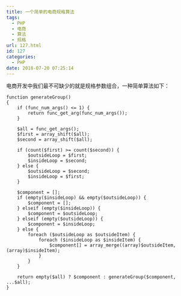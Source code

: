 ```yaml
---
title: 一个简单的电商规格算法
tags:
  - PHP
  - 电商
  - 算法
  - 规格
url: 127.html
id: 127
categories:
  - PHP
date: 2018-07-20 07:25:14
---
```


电商开发中我们最不可缺少的就是规格参数组合，一种简单算法如下：

    function generateGroup()
    {
        if (func_num_args() <= 1) {
            return func_get_arg(func_num_args());
        }
    
        $all = func_get_args();
        $first = array_shift($all);
        $second = array_shift($all);
    
        if (count($first) >= count($second)) {
            $outsideLoop = $first;
            $insideLoop = $second;
        } else {
            $outsideLoop = $second;
            $insideLoop = $first;
        }
    
        $component = [];
        if (empty($insideLoop) && empty($outsideLoop)) {
            $component = [];
        } elseif (empty($insideLoop)) {
            $component = $outsideLoop;
        } elseif (empty($outsideLoop)) {
            $component = $insideLoop;
        } else {
            foreach ($outsideLoop as $outsideItem) {
                foreach ($insideLoop as $insideItem) {
                    $component[] = array_merge((array)$outsideItem, (array)$insideItem);
                }
            }
        }
    
        return empty($all) ? $component : generateGroup($component, ...$all);
    }
